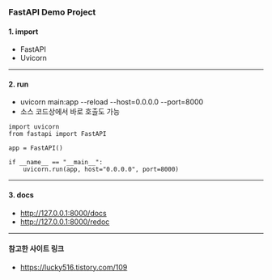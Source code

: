 ### FastAPI Demo Project

#### 1. import
- FastAPI
- Uvicorn

---

#### 2. run
- uvicorn main:app --reload --host=0.0.0.0 --port=8000
- 소스 코드상에서 바로 호출도 가능
```
import uvicorn
from fastapi import FastAPI

app = FastAPI()

if __name__ == "__main__":
    uvicorn.run(app, host="0.0.0.0", port=8000)
```
---

#### 3. docs
- http://127.0.0.1:8000/docs
- http://127.0.0.1:8000/redoc

---

#### 참고한 사이트 링크
- https://lucky516.tistory.com/109
